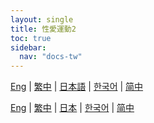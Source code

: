 ```yaml
---
layout: single
title: 性愛運動2
toc: true
sidebar:
  nav: "docs-tw"
---
```

[Eng](/dancexr/features/sfb_motion) | [繁中](/tw/dancexr/features/sfb_motion) | [日本語](/jp/dancexr/features/sfb_motion) | [한국어](/kr/dancexr/features/sfb_motion) | [简中](/zh/dancexr/features/sfb_motion)

[Eng](/dancexr/features/sfb_motion) | [繁中](/tw/dancexr/features/sfb_motion) | [日本](/jp/dancexr/features/sfb_motion) | [한국어](/kr/dancexr/features/sfb_motion) | [简中](/zh/dancexr/features/sfb_motion)